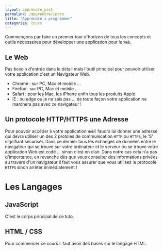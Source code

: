 ```yaml
---
layout: apprendre_post
permalink: /apprendre/intro
title: "Apprendre à programmer"
categories: cours
---
```


Commençons par faire un premier tour d'horizon de tous les concepts et outils nécessaires pour développer une application pour le `Web`.

## Le Web
Pas besoin d'entrée dans le détail mais l'outil principal pour pouvoir utiliser votre application c'est un Navigateur Web.

* Chrome : sur PC, Mac et mobile ...
* Firefox : sur PC, Mac et mobile ...
* Safari : pour les Mac, les iPhone enfin tous les produits Apple
* IE : ou edge ou je ne sais pas ... de toute façon votre application ne marchera pas avec ce navigateur !

## Un protocole HTTP/HTTPS une Adresse
Pour pouvoir accéder à votre application `Web`il faudra lui donner une adresse qui devra utiliser un des 2 protoles de communication `HTTP` ou `HTTPS`, le 'S' signifiant sécuriser. Dans ce dernier tous les échanges de données entre le navigateur qui se trouve sur votre ordinateur et le serveur ou se trouve votre application Web est codé ... sinon c'est en clair. Dans notre cas cela n'a pas d'importance, en revanche dès que vous consulter des informations privées au travers d'un navigateur il faut vous assurer que vous utilisez le protocole `HTTPS` sinon arrêter immédiatement !

# Les Langages
## JavaScript
C'est le corps principal de ce tuto.
## HTML / CSS
Pour commencer ce cours il faut avoir des bases sur le langage HTML. 
